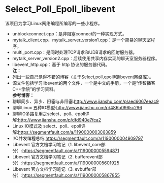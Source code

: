 # Select_Poll_Epoll_libevent
该项目为学习Linux网络编程所编写的一些小程序。
* unblockconnect.cpp：是非阻塞connect的一种实现方式。		
* mytalk_client.cpp、mytalk_server_version1.cpp：是一个简易的聊天室程序。		
* multi_port.cpp：是同时处理TCP请求和UDB请求的回射服务器。		
* mytalk_server_version2.cpp：后续使用共享内存实现的聊天室服务器程序。		
* libevent_http.cpp：基于 http 协议的服务器代码。		
**注：**  
* 列出一些自己觉得不错的博客（关于Select,poll,epoll和libevent网络库）。		
* 源文件包括学习libevent的两个文件，一个是中文的手册，一个是“传智播客C++学院”的学习资料。		
**参考博客：**  
* 聊聊同步、异步、阻塞与非阻塞:http://www.jianshu.com/p/aed6067eeac9		
* 聊聊Linux 五种IO模型:http://www.jianshu.com/p/486b0965c296		
* 聊聊IO多路复用之select、poll、epoll详解:http://www.jianshu.com/p/dfd940e7fca2		
* Linux IO模式及 select、poll、epoll详解:https://segmentfault.com/a/1190000003063859		
* I/O并发编程总结:https://segmentfault.com/a/1190000004909797		
* Libevent 官方文档学习笔记（1. libevent_core部分）:https://segmentfault.com/a/1190000005594871		
* Libevent 官方文档学习笔记（2. bufferevent部分）:https://segmentfault.com/a/1190000005601925		
* Libevent 官方文档学习笔记（3. evbuffer部分）:https://segmentfault.com/a/1190000005867855
